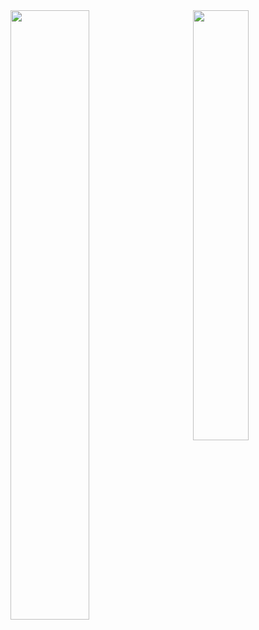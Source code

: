 ﻿<img align="left" width="50%" src="https://github-readme-stats-xcanwin.vercel.app/api?username=xcanwin&show_icons=true&theme=algolia&hide=contribs,prs">
<img align="right" width="42%" src="https://github-readme-stats-xcanwin.vercel.app/api/top-langs/?username=xcanwin&layout=compact&theme=algolia">
